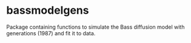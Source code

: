 # bassmodelgens
Package containing functions to simulate the Bass diffusion model with generations (1987) and fit it to data.
